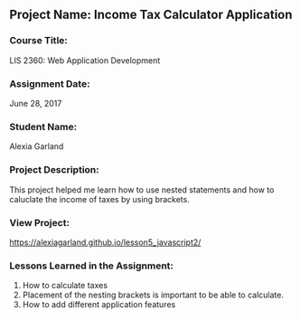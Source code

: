 ## Project Name:  Income Tax Calculator Application

### Course Title:
LIS 2360:  Web Application Development

### Assignment Date:  
June 28, 2017

### Student Name:  
Alexia Garland

### Project Description:
This project helped me learn how to use nested statements and how to caluclate the income of taxes by using brackets.

### View Project:
https://alexiagarland.github.io/lesson5_javascript2/

### Lessons Learned in the Assignment:
1. How to calculate taxes
2. Placement of the nesting brackets is important to be able to calculate.
3. How to add different application features

